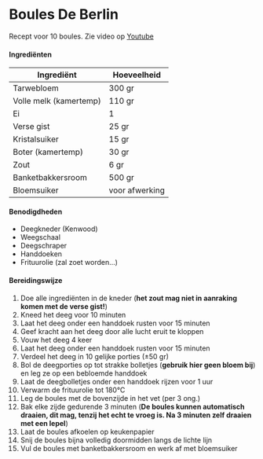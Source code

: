 # Boules De Berlin

Recept voor 10 boules. Zie video op [Youtube](https://www.youtube.com/watch?v=xEU_rTbThTw)

#### Ingrediënten

| Ingrediënt             | Hoeveelheid    |
| ---------------------- | -------------- |
| Tarwebloem             | 300 gr         |
| Volle melk (kamertemp) | 110 gr         |
| Ei                     | 1              |
| Verse gist             | 25 gr          |
| Kristalsuiker          | 15 gr          |
| Boter (kamertemp)      | 30 gr          |
| Zout                   | 6 gr           |
| Banketbakkersroom      | 500 gr         |
| Bloemsuiker            | voor afwerking |

#### Benodigdheden

- Deegkneder (Kenwood)
- Weegschaal
- Deegschraper
- Handdoeken
- Frituurolie (zal zoet worden...)

#### Bereidingswijze

1. Doe alle ingrediënten in de kneder (**het zout mag niet in aanraking komen met de verse gist!**)
2. Kneed het deeg voor 10 minuten
3. Laat het deeg onder een handdoek rusten voor 15 minuten
4. Geef kracht aan het deeg door alle lucht eruit te kloppen
5. Vouw het deeg 4 keer
6. Laat het deeg onder een handdoek rusten voor 15 minuten
7. Verdeel het deeg in 10 gelijke porties (±50 gr)
8. Bol de deegporties op tot strakke bolletjes (**gebruik hier geen bloem bij**) en leg ze op een bebloemde handdoek
9. Laat de deegbolletjes onder een handdoek rijzen voor 1 uur
10. Verwarm de frituurolie tot 180°C
11. Leg de boules met de bovenzijde in het vet (per 3 ong.)
12. Bak elke zijde gedurende 3 minuten (**De  boules kunnen automatisch draaien, dit mag, tenzij het echt te vroeg is. Na 3 minuten zelf draaien met een lepel**)
13. Laat de boules afkoelen op keukenpapier
14. Snij de boules bijna volledig doormidden langs de lichte lijn
15. Vul de boules met banketbakkersroom en werk af met bloemsuiker
